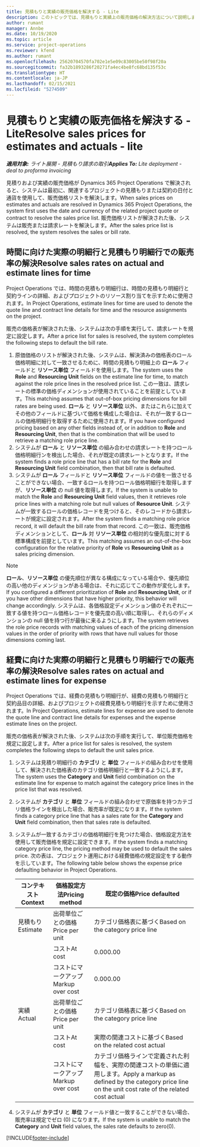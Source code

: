 ```yaml
---
title: 見積もりと実績の販売価格を解決する - Lite
description: このトピックでは、見積もりと実績上の販売価格の解決方法について説明します。
author: rumant
manager: Annbe
ms.date: 10/19/2020
ms.topic: article
ms.service: project-operations
ms.reviewer: kfend
ms.author: rumant
ms.openlocfilehash: 25620704570fa702e1e5e09c83005be50f98f20a
ms.sourcegitcommit: fa32b1893286f20271fa4ec4be8fc68bd135f53c
ms.translationtype: HT
ms.contentlocale: ja-JP
ms.lasthandoff: 02/15/2021
ms.locfileid: "5274509"
---
```

# <a name="resolve-sales-prices-for-estimates-and-actuals---lite"></a><span data-ttu-id="2c373-103">見積もりと実績の販売価格を解決する - Lite</span><span class="sxs-lookup"><span data-stu-id="2c373-103">Resolve sales prices for estimates and actuals - lite</span></span>

<span data-ttu-id="2c373-104">_**適用対象:** ライト展開 - 見積もり請求の取引_</span><span class="sxs-lookup"><span data-stu-id="2c373-104">_**Applies To:** Lite deployment - deal to proforma invoicing_</span></span>

<span data-ttu-id="2c373-105">見積りおよび実績の販売価格が Dynamics 365 Project Operations で解決されると、システムは最初に、関連するプロジェクトの見積もりまたは契約の日付と通貨を使用して、販売価格リストを解決します。</span><span class="sxs-lookup"><span data-stu-id="2c373-105">When sales prices on estimates and actuals are resolved in Dynamics 365 Project Operations, the system first uses the date and currency of the related project quote or contract to resolve the sales price list.</span></span> <span data-ttu-id="2c373-106">販売価格リストが解決された後、システムは販売または請求レートを解決します。</span><span class="sxs-lookup"><span data-stu-id="2c373-106">After the sales price list is resolved, the system resolves the sales or bill rate.</span></span>

## <a name="resolve-sales-rates-on-actual-and-estimate-lines-for-time"></a><span data-ttu-id="2c373-107">時間に向けた実際の明細行と見積もり明細行での販売率の解決</span><span class="sxs-lookup"><span data-stu-id="2c373-107">Resolve sales rates on actual and estimate lines for time</span></span>

<span data-ttu-id="2c373-108">Project Operations では、時間の見積もり明細行は、時間の見積もり明細行と契約ラインの詳細、およびプロジェクトのリソース割り当てを示すために使用されます。</span><span class="sxs-lookup"><span data-stu-id="2c373-108">In Project Operations, estimate lines for time are used to denote the quote line and contract line details for time and the resource assignments on the project.</span></span>

<span data-ttu-id="2c373-109">販売の価格表が解決された後、システムは次の手順を実行して、請求レートを規定に設定します。</span><span class="sxs-lookup"><span data-stu-id="2c373-109">After a price list for sales is resolved, the system completes the following steps to default the bill rate.</span></span>

1. <span data-ttu-id="2c373-110">原価価格のリストが解決された後、システムは、解決済みの価格表のロール価格明細に対して一致させるために、時間の見積もり明細上の **ロール** フィールドと **リソース単位** フィールドを使用します。</span><span class="sxs-lookup"><span data-stu-id="2c373-110">The system uses the **Role** and **Resourcing Unit** fields on the estimate line for time, to match against the role price lines in the resolved price list.</span></span> <span data-ttu-id="2c373-111">この一致は、請求レートの標準の価格ディメンションが使用されていることを前提としています。</span><span class="sxs-lookup"><span data-stu-id="2c373-111">This matching assumes that out-of-box pricing dimensions for bill rates are being used.</span></span> <span data-ttu-id="2c373-112">**ロール** と **リソース単位** 以外、またはこれらに加えてその他のフィールドに基づいて価格を構成した場合は、それが一致するロールの価格明細行を取得するために使用されます。</span><span class="sxs-lookup"><span data-stu-id="2c373-112">If you have configured pricing based on any other fields instead of, or in addition to **Role** and **Resourcing Unit**, then that is the combination that will be used to retrieve a matching role price line.</span></span>
2. <span data-ttu-id="2c373-113">システムが **ロール** と **リソース単位** の組み合わせの請求レートを持つロール価格明細行ンを検出した場合、それが既定の請求レートとなります。</span><span class="sxs-lookup"><span data-stu-id="2c373-113">If the system finds a role price line that has a bill rate for the **Role** and **Resourcing Unit** field combination, then that bill rate is defaulted.</span></span>
3. <span data-ttu-id="2c373-114">システムが **ロール** フィールドと **リソース単位** フィールドの値を一致させることができない場合、一致するロールを持つロール価格明細行を取得しますが、**リソース単位** の null 値を取得します。</span><span class="sxs-lookup"><span data-stu-id="2c373-114">If the system is unable to match the **Role** and **Resourcing Unit** field values, then it retrieves role price lines with a matching role but null values of **Resource Unit**.</span></span> <span data-ttu-id="2c373-115">システムが一致するロールの価格レコードを見つけると、そのレコードから請求レートが規定に設定されます。</span><span class="sxs-lookup"><span data-stu-id="2c373-115">After the system finds a matching role price record, it will default the bill rate from that record.</span></span> <span data-ttu-id="2c373-116">この一致は、販売価格ディメンションとして、**ロール** 対 **リソース単位** の相対的な優先度に対する標準構成を前提としています。</span><span class="sxs-lookup"><span data-stu-id="2c373-116">This matching assumes an out-of-the-box configuration for the relative priority of **Role** vs **Resourcing Unit** as a sales pricing dimension.</span></span>

> [!NOTE]
> <span data-ttu-id="2c373-117">**ロール**、**リソース単位**  の優先順位が異なる構成になっている場合や、優先順位の高い他のディメンジョンがある場合は、それに応じてこの動作が変化します。</span><span class="sxs-lookup"><span data-stu-id="2c373-117">If you configured a different prioritization of **Role** and **Resourcing Unit**, or if you have other dimensions that have higher priority, this behavior will change accordingly.</span></span> <span data-ttu-id="2c373-118">システムは、各価格設定ディメンション値のそれぞれに一致する値を持つロール価格レコードを優先度の高い順に取得し、それらのディメンションの null 値を持つ行が最後に来るようにします。</span><span class="sxs-lookup"><span data-stu-id="2c373-118">The system retrieves the role price records with matching values of each of the pricing dimension values in the order of priority with rows that have null values for those dimensions coming last.</span></span>

## <a name="resolve-sales-rates-on-actual-and-estimate-lines-for-expense"></a><span data-ttu-id="2c373-119">経費に向けた実際の明細行と見積もり明細行での販売率の解決</span><span class="sxs-lookup"><span data-stu-id="2c373-119">Resolve sales rates on actual and estimate lines for expense</span></span>

<span data-ttu-id="2c373-120">Project Operations では、経費の見積もり明細行が、経費の見積もり明細行と契約品目の詳細、およびプロジェクトの経費見積もり明細行を示すために使用されます。</span><span class="sxs-lookup"><span data-stu-id="2c373-120">In Project Operations, estimate lines for expense are used to denote the quote line and contract line details for expenses and the expense estimate lines on the project.</span></span>

<span data-ttu-id="2c373-121">販売の価格表が解決された後、システムは次の手順を実行して、単位販売価格を規定に設定します。</span><span class="sxs-lookup"><span data-stu-id="2c373-121">After a price list for sales is resolved, the system completes the following steps to default the unit sales price.</span></span>

1. <span data-ttu-id="2c373-122">システムは見積り明細行の **カテゴリ** と **単位** フィールドの組み合わせを使用して、解決された価格表のカテゴリ価格明細行と一致するようにします。</span><span class="sxs-lookup"><span data-stu-id="2c373-122">The system uses the **Category** and **Unit** field combination on the estimate line for expense to match against the category price lines in the price list that was resolved.</span></span>
2. <span data-ttu-id="2c373-123">システムが **カテゴリ** と **単位** フィールドの組み合わせで原価率を持つカテゴリ価格ラインを検出した場合、販売率が既定になります。</span><span class="sxs-lookup"><span data-stu-id="2c373-123">If the system finds a category price line that has a sales rate for the **Category** and **Unit** field combination, then that sales rate is defaulted.</span></span>
3. <span data-ttu-id="2c373-124">システムが一致するカテゴリの価格明細行を見つけた場合、価格設定方法を使用して販売価格を規定に設定できます。</span><span class="sxs-lookup"><span data-stu-id="2c373-124">If the system finds a matching category price line, the pricing method may be used to default the sales price.</span></span> <span data-ttu-id="2c373-125">次の表は、プロジェクト運用における経費価格の規定設定をする動作を示しています。</span><span class="sxs-lookup"><span data-stu-id="2c373-125">The following table below shows the expense price defaulting behavior in Project Operations.</span></span>

    | <span data-ttu-id="2c373-126">コンテキスト</span><span class="sxs-lookup"><span data-stu-id="2c373-126">Context</span></span> | <span data-ttu-id="2c373-127">価格設定方法</span><span class="sxs-lookup"><span data-stu-id="2c373-127">Pricing method</span></span> | <span data-ttu-id="2c373-128">既定の価格</span><span class="sxs-lookup"><span data-stu-id="2c373-128">Price defaulted</span></span> |
    | --- | --- | --- |
    | <span data-ttu-id="2c373-129">見積もり</span><span class="sxs-lookup"><span data-stu-id="2c373-129">Estimate</span></span> | <span data-ttu-id="2c373-130">出荷単位ごとの価格</span><span class="sxs-lookup"><span data-stu-id="2c373-130">Price per unit</span></span> | <span data-ttu-id="2c373-131">カテゴリ価格表に基づく</span><span class="sxs-lookup"><span data-stu-id="2c373-131">Based on the category price line</span></span> |
    | &nbsp; | <span data-ttu-id="2c373-132">コスト</span><span class="sxs-lookup"><span data-stu-id="2c373-132">At cost</span></span> | <span data-ttu-id="2c373-133">0.00</span><span class="sxs-lookup"><span data-stu-id="2c373-133">0.00</span></span> |
    | &nbsp; | <span data-ttu-id="2c373-134">コストにマークアップ</span><span class="sxs-lookup"><span data-stu-id="2c373-134">Markup over cost</span></span> | <span data-ttu-id="2c373-135">0.00</span><span class="sxs-lookup"><span data-stu-id="2c373-135">0.00</span></span> |
    | <span data-ttu-id="2c373-136">実績</span><span class="sxs-lookup"><span data-stu-id="2c373-136">Actual</span></span> | <span data-ttu-id="2c373-137">出荷単位ごとの価格</span><span class="sxs-lookup"><span data-stu-id="2c373-137">Price per unit</span></span> | <span data-ttu-id="2c373-138">カテゴリ価格表に基づく</span><span class="sxs-lookup"><span data-stu-id="2c373-138">Based on the category price line</span></span> |
    | &nbsp; | <span data-ttu-id="2c373-139">コスト</span><span class="sxs-lookup"><span data-stu-id="2c373-139">At cost</span></span> | <span data-ttu-id="2c373-140">実際の関連コストに基づく</span><span class="sxs-lookup"><span data-stu-id="2c373-140">Based on the related cost actual</span></span> |
    | &nbsp; | <span data-ttu-id="2c373-141">コストにマークアップ</span><span class="sxs-lookup"><span data-stu-id="2c373-141">Markup over cost</span></span> | <span data-ttu-id="2c373-142">カテゴリ価格ラインで定義された利幅を、実際の関連コストの単価に適用します。</span><span class="sxs-lookup"><span data-stu-id="2c373-142">Apply a markup as defined by the category price line on the unit cost rate of the related cost actual</span></span> |

4. <span data-ttu-id="2c373-143">システムが **カテゴリ** と **単位** フィールド値と一致することができない場合、販売率は規定でゼロ (0) になります。</span><span class="sxs-lookup"><span data-stu-id="2c373-143">If the system is unable to match the **Category** and **Unit** field values, the sales rate defaults to zero(0).</span></span>


[!INCLUDE[footer-include](../../includes/footer-banner.md)]